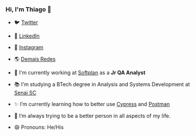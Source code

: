 ### Hi, I'm Thiago 👋

- 🐦 <a href="https://www.twitter.com/nerdbones/">Twitter</a>
- 💼 <a href="https://www.linkedin.com/in/thiagodavid/">LinkedIn</a>
- 📸 <a href="https://www.instagram.com/nerdbones/">Instagram</a>
- 🌎 <a href="https://about.me/nerdbones">Demais Redes</a>

- 🔭 I'm currently working at <a href="https://www.softplan.com.br/">Softplan</a> as a **Jr QA Analyst**
- 📚 I'm studying a BTech degree in Analysis and Systems Development at <a href="https://cursos.sesisenai.org.br/detalhes/superior-de-tecnologia-em-analise-e-desenvolvimento-de-sistemas/25164/69427">Senai SC</a>
- ✨ I’m currently learning how to better use <a href="https://www.cypress.io/">Cypress</a> and <a href="https://www.postman.com/">Postman</a>
- 🌱 I’m always trying to be a better person in all aspects of my life.
- 😄 Pronouns: He/His
